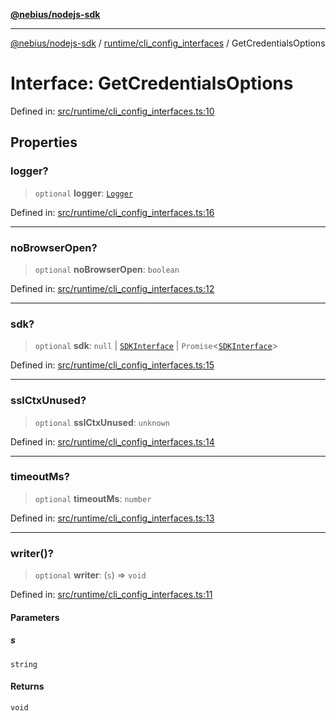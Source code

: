 [**@nebius/nodejs-sdk**](../../../README.md)

---

[@nebius/nodejs-sdk](../../../README.md) / [runtime/cli_config_interfaces](../README.md) / GetCredentialsOptions

# Interface: GetCredentialsOptions

Defined in: [src/runtime/cli_config_interfaces.ts:10](https://github.com/nebius/nodejs-sdk/blob/a37d220b2851e3bf0d396cb03828d544f584df45/src/runtime/cli_config_interfaces.ts#L10)

## Properties

### logger?

> `optional` **logger**: [`Logger`](../../util/logging/classes/Logger.md)

Defined in: [src/runtime/cli_config_interfaces.ts:16](https://github.com/nebius/nodejs-sdk/blob/a37d220b2851e3bf0d396cb03828d544f584df45/src/runtime/cli_config_interfaces.ts#L16)

---

### noBrowserOpen?

> `optional` **noBrowserOpen**: `boolean`

Defined in: [src/runtime/cli_config_interfaces.ts:12](https://github.com/nebius/nodejs-sdk/blob/a37d220b2851e3bf0d396cb03828d544f584df45/src/runtime/cli_config_interfaces.ts#L12)

---

### sdk?

> `optional` **sdk**: `null` \| [`SDKInterface`](../../../sdk/interfaces/SDKInterface.md) \| `Promise`\<[`SDKInterface`](../../../sdk/interfaces/SDKInterface.md)\>

Defined in: [src/runtime/cli_config_interfaces.ts:15](https://github.com/nebius/nodejs-sdk/blob/a37d220b2851e3bf0d396cb03828d544f584df45/src/runtime/cli_config_interfaces.ts#L15)

---

### sslCtxUnused?

> `optional` **sslCtxUnused**: `unknown`

Defined in: [src/runtime/cli_config_interfaces.ts:14](https://github.com/nebius/nodejs-sdk/blob/a37d220b2851e3bf0d396cb03828d544f584df45/src/runtime/cli_config_interfaces.ts#L14)

---

### timeoutMs?

> `optional` **timeoutMs**: `number`

Defined in: [src/runtime/cli_config_interfaces.ts:13](https://github.com/nebius/nodejs-sdk/blob/a37d220b2851e3bf0d396cb03828d544f584df45/src/runtime/cli_config_interfaces.ts#L13)

---

### writer()?

> `optional` **writer**: (`s`) => `void`

Defined in: [src/runtime/cli_config_interfaces.ts:11](https://github.com/nebius/nodejs-sdk/blob/a37d220b2851e3bf0d396cb03828d544f584df45/src/runtime/cli_config_interfaces.ts#L11)

#### Parameters

##### s

`string`

#### Returns

`void`
